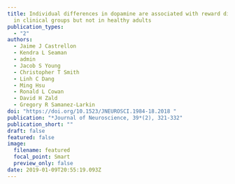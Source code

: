 ```yaml
---
title: Individual differences in dopamine are associated with reward discounting
  in clinical groups but not in healthy adults
publication_types:
  - "2"
authors:
  - Jaime J Castrellon
  - Kendra L Seaman
  - admin
  - Jacob S Young
  - Christopher T Smith
  - Linh C Dang
  - Ming Hsu
  - Ronald L Cowan
  - David H Zald
  - Gregory R Samanez-Larkin
doi: "https://doi.org/10.1523/JNEUROSCI.1984-18.2018 "
publication: "*Journal of Neuroscience, 39*(2), 321-332"
publication_short: ""
draft: false
featured: false
image:
  filename: featured
  focal_point: Smart
  preview_only: false
date: 2019-01-09T20:55:19.093Z
---
```

